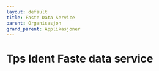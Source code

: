 ```yaml
---
layout: default
title: Faste Data Service
parent: Organisasjon
grand_parent: Applikasjoner
---
```


# Tps Ident Faste data service

